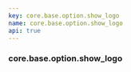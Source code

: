 ```yaml
---
key: core.base.option.show_logo
name: core.base.option.show_logo
api: true
---
```


### core.base.option.show_logo
